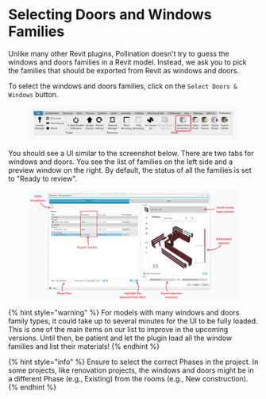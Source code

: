 # Selecting Doors and Windows Families

Unlike many other Revit plugins, Pollination doesn't try to guess the windows and doors families in a Revit model. Instead, we ask you to pick the families that should be exported from Revit as windows and doors.

To select the windows and doors families, click on the `Select Doors & Windows` button.

<figure><img src="../../../.gitbook/assets/image (48) (1).png" alt=""><figcaption></figcaption></figure>

You should see a UI similar to the screenshot below. There are two tabs for windows and doors. You see the list of families on the left side and a preview window on the right. By default, the status of all the families is set to "Ready to review".

<figure><img src="../../../.gitbook/assets/image (6).png" alt=""><figcaption></figcaption></figure>

{% hint style="warning" %}
For models with many windows and doors family types, it could take up to several minutes for the UI to be fully loaded. This is one of the main items on our list to improve in the upcoming versions. Until then, be patient and let the plugin load all the window families and list their materials!
{% endhint %}

{% hint style="info" %}
Ensure to select the correct Phases in the project. In some projects, like renovation projects, the windows and doors might be in a different Phase (e.g., Existing) from the rooms (e.g., New construction).
{% endhint %}
